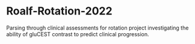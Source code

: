 # Roalf-Rotation-2022
Parsing through clinical assessments for rotation project investigating the ability of gluCEST contrast to predict clinical progression.
